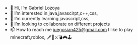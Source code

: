 - 👋 Hi, I’m Gabriel Lozoya
- 👀 I’m interested in java,javascirpt,c++,css,
- 🌱 I’m currently learning javascript,css,
- 💞️ I’m looking to collaborate on different projects
- 📫 How to reach me juegosian425@gmail.com
 I like to play minecraft,roblox,
 🗡🔪⚔💣🎮🕹
<!---
herobrine10pro/herobrine10pro is a ✨ special ✨ repository because its `README.md` (this file) appears on your GitHub profile.
You can click the Preview link to take a look at your changes.
--->
